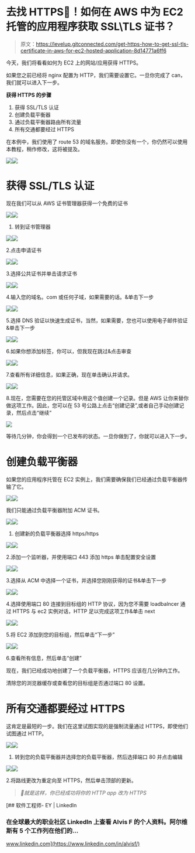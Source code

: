 # 去找 HTTPS🔐！如何在 AWS 中为 EC2 托管的应用程序获取 SSL\TLS 证书？

> 原文：<https://levelup.gitconnected.com/get-https-how-to-get-ssl-tls-certificate-in-aws-for-ec2-hosted-application-8d14771a6ff6>

今天，我们将看看如何为 EC2 上的网站/应用获得 HTTPS。

如果您之前已经将 nginx 配置为 HTTP，我们需要设置它。一旦你完成了 can，我们就可以进入下一步。

**获得 HTTPS 的步骤**

1.  获得 SSL/TLS 认证
2.  创建负载平衡器
3.  通过负载平衡器路由所有流量
4.  所有交通都要经过 HTTPS

在本例中，我们使用了 route 53 的域名服务。即使你没有一个，你仍然可以使用本教程，稍作修改，这将被提及。

![](img/1fdf3c1d1576d95fbe8dc4f113ee1bf6.png)![](img/929be7b4d20ca44754afe05bed5cea89.png)

# 获得 SSL/TLS 认证

现在我们可以从 AWS 证书管理器获得一个免费的证书

![](img/c90d02ec100cf3a6e2cb2b074c2a4d89.png)![](img/cf2a32891c7ce1a8f2f3fd5b1ee3d2a9.png)

1.  转到证书管理器

![](img/91d1efb96e9c160d04ab90961066786d.png)![](img/a2aaa7c863808f94cdaf790e735a2ba2.png)

2.点击申请证书

![](img/6a5513e9d5d0f536e43c3d66b59274a1.png)![](img/03576fc95fcd01dd0d374d8405ab4792.png)

3.选择公共证书并单击请求证书

![](img/7abb795e03023d26a22ca798e487a804.png)![](img/72d98005fb874236388db116f1806234.png)

4.输入您的域名。com 或任何子域，如果需要的话。&单击下一步

![](img/2ff26c06a381f43682f959b75a32fc04.png)![](img/72c7bd54d3e17075a7e19c4c8ff64748.png)

5.选择 DNS 验证以快速生成证书，当然，如果需要，您也可以使用电子邮件验证&单击下一步

![](img/988b1ab4fae8c1d719407aa6c6745bdd.png)![](img/3da1fd500eec2ef7957a80103a807971.png)

6.如果你想添加标签，你可以，但我现在跳过&点击审查

![](img/a6c5ef3b48316d2c5b06452e765e57ad.png)![](img/5db873b3abe5f658bb8e54e786b18036.png)

7.查看所有详细信息，如果正确，现在单击确认并请求。

![](img/4f050ba3af7602333c5a9536b8ad9581.png)![](img/24547aeb07cbdac77113410df312a9ad.png)

8.现在，您需要在您的托管区域中用这个值创建一个记录。但是 AWS 让你来替你做这项工作。因此，您可以在 53 号公路上点击“创建记录”,或者自己手动创建记录，然后点击“继续”

![](img/2e22b42bb122c31eb38c2a77789fe73b.png)

等待几分钟，你会得到一个已发布的状态。一旦你做到了，你就可以进入下一步。

# 创建负载平衡器

如果您的应用程序托管在 EC2 实例上，我们需要确保我们已经通过负载平衡器传输了它。

![](img/c47fa004049d46e80c67d53e8609ad04.png)![](img/db25f3c7ef256f3f9d0a0312e96eae8f.png)

我们只能通过负载平衡器附加 ACM 证书。

![](img/b38e9e4c9327319a588f4f90ce3b9914.png)![](img/93e4aca9d9175d8bde04c2fd1d7f454c.png)

1.  创建新的负载平衡器选择 https/https

![](img/7e93d6188e49da44bcfc19a283a8008a.png)![](img/d216b4fe25786b9c095a9cd01c0bac3a.png)

2.添加一个监听器，并使用端口 443 添加 https 单击配置安全设置

![](img/b8bc147260b9191ac6fc7b3af0097070.png)![](img/6227bb2529476fc643f4989ddced8c55.png)

3.选择从 ACM 中选择一个证书，并选择您刚刚获得的证书&单击下一步

![](img/751c097ba1f97e92672f263144696eef.png)![](img/ccde0376f0a36120eceb87b5f46ac662.png)

4.选择使用端口 80 连接到目标组的 HTTP 协议，因为您不需要 loadbalncer 通过 HTTPS 与 ec2 实例对话，HTTP 足以完成这项工作&单击 next

![](img/b21dac6a6f3e0ad74be9faf82be09914.png)![](img/caacb15c41fd8c7b746e8d9e97f77a65.png)

5.将 EC2 添加到您的目标组，然后单击“下一步”

![](img/e3978e5ad78bd19489f792bd837174ee.png)![](img/d726804158ffde8cb3dc63adf6d15430.png)

6.查看所有信息，然后单击“创建”

现在，我们已经成功地创建了一个负载平衡器，HTTPS 应该在几分钟内工作。

清除您的浏览器缓存或查看您的目标组是否通过端口 80 设置。

# 所有交通都要经过 HTTPS

这肯定是最短的一步。我们在这里试图实现的是强制流量通过 HTTPS，即使他们试图通过 HTTP。

![](img/3d70ed547d3f35dfba44ccf282976180.png)![](img/0d711a87e064a69fcd4ec10fe7d62121.png)

1.  转到您的负载平衡器并选择您的负载平衡器，然后选择端口 80 并点击编辑

![](img/89ff5c276f664cf61e84ce45533f7841.png)![](img/571d06cdb30eb057caed2ba03be52115.png)

2.将路线更改为重定向至 HTTPS，然后单击顶部的更新。

> *🥳就是这样，你已经成功将你的 HTTP app 改为 HTTPS*

[](https://www.linkedin.com/in/alvisf/) [## 软件工程师- EY | LinkedIn

### 在全球最大的职业社区 LinkedIn 上查看 Alvis F 的个人资料。阿尔维斯有 5 个工作列在他们的…

www.linkedin.com](https://www.linkedin.com/in/alvisf/)